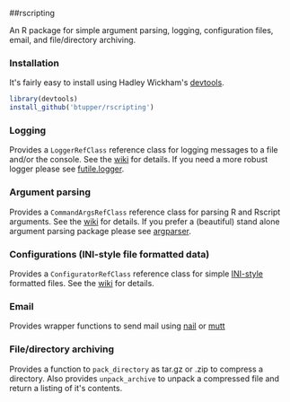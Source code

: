 ##rscripting
 
An R package for simple argument parsing, logging, configuration files, email, and file/directory archiving.

### Installation

It's fairly easy to install using Hadley Wickham's [devtools](http://cran.r-project.org/web/packages/devtools/index.html).

```r
library(devtools)
install_github('btupper/rscripting')
```

### Logging

Provides a `LoggerRefClass` reference class for logging messages to a file and/or the console.  See the [wiki](https://github.com/btupper/rscripting/wiki/Logging) for details.  If you need a more robust logger please see [futile.logger](https://github.com/zatonovo/futile.logger).

### Argument parsing

Provides a `CommandArgsRefClass` reference class for parsing R and Rscript arguments. See the [wiki](https://github.com/btupper/rscripting/wiki/Argument-parsing) for details.  If you prefer a (beautiful) stand alone argument parsing package  please see [argparser](https://bitbucket.org/djhshih/argparser/overview).

### Configurations (INI-style file formatted data)

Provides a `ConfiguratorRefClass` reference class for simple [INI-style](https://en.wikipedia.org/wiki/INI_file) formatted files.  See the [wiki](https://github.com/btupper/rscripting/wiki/Configurations) for details.

### Email

Provides wrapper functions to send mail using [nail](http://nail.sourceforge.net/) or [mutt](http://www.mutt.org/)

### File/directory archiving

Provides a function to `pack_directory` as tar.gz or .zip to compress a directory.  Also provides `unpack_archive` to unpack a compressed file and return a listing of it's contents.